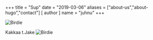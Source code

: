 +++
title = "Sup"
date = "2019-03-06"
aliases = ["about-us","about-hugo","contact"]
[ author ]
  name = "juhnu"
+++

![Birdie](https://cultofthepartyparrot.com/parrots/hd/parrot.gif)

Kakkaa t.Jake
![Birdie](https://cultofthepartyparrot.com/parrots/hd/parrot.gif)
